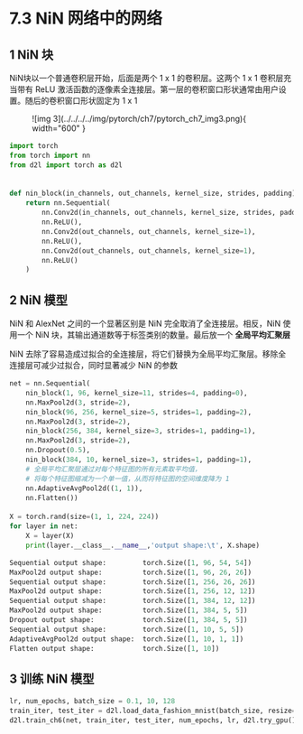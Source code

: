 # 7.3 NiN 网络中的网络

<!-- !!! tip "说明"

    此文档正在更新中…… -->

## 1 NiN 块

NiN块以一个普通卷积层开始，后面是两个 1 x 1 的卷积层。这两个 1 x 1 卷积层充当带有 ReLU 激活函数的逐像素全连接层。第一层的卷积窗口形状通常由用户设置。随后的卷积窗口形状固定为 1 x 1

<figure markdown="span">
  ![img 3](../../../../img/pytorch/ch7/pytorch_ch7_img3.png){ width="600" }
</figure>

```python linenums="1"
import torch
from torch import nn
from d2l import torch as d2l


def nin_block(in_channels, out_channels, kernel_size, strides, padding):
    return nn.Sequential(
        nn.Conv2d(in_channels, out_channels, kernel_size, strides, padding),
        nn.ReLU(),
        nn.Conv2d(out_channels, out_channels, kernel_size=1), 
        nn.ReLU(),
        nn.Conv2d(out_channels, out_channels, kernel_size=1), 
        nn.ReLU()
    )
```

## 2 NiN 模型

NiN 和 AlexNet 之间的一个显著区别是 NiN 完全取消了全连接层。相反，NiN 使用一个 NiN 块，其输出通道数等于标签类别的数量。最后放一个 **全局平均汇聚层**

NiN 去除了容易造成过拟合的全连接层，将它们替换为全局平均汇聚层。移除全连接层可减少过拟合，同时显著减少 NiN 的参数

```python linenums="1"
net = nn.Sequential(
    nin_block(1, 96, kernel_size=11, strides=4, padding=0),
    nn.MaxPool2d(3, stride=2),
    nin_block(96, 256, kernel_size=5, strides=1, padding=2),
    nn.MaxPool2d(3, stride=2),
    nin_block(256, 384, kernel_size=3, strides=1, padding=1),
    nn.MaxPool2d(3, stride=2),
    nn.Dropout(0.5),
    nin_block(384, 10, kernel_size=3, strides=1, padding=1),
    # 全局平均汇聚层通过对每个特征图的所有元素取平均值，
    # 将每个特征图缩减为一个单一值，从而将特征图的空间维度降为 1
    nn.AdaptiveAvgPool2d((1, 1)),
    nn.Flatten())

X = torch.rand(size=(1, 1, 224, 224))
for layer in net:
    X = layer(X)
    print(layer.__class__.__name__,'output shape:\t', X.shape)
```

```python title="每层输出的形状" linenums="1"
Sequential output shape:         torch.Size([1, 96, 54, 54])
MaxPool2d output shape:          torch.Size([1, 96, 26, 26])
Sequential output shape:         torch.Size([1, 256, 26, 26])
MaxPool2d output shape:          torch.Size([1, 256, 12, 12])
Sequential output shape:         torch.Size([1, 384, 12, 12])
MaxPool2d output shape:          torch.Size([1, 384, 5, 5])
Dropout output shape:            torch.Size([1, 384, 5, 5])
Sequential output shape:         torch.Size([1, 10, 5, 5])
AdaptiveAvgPool2d output shape:  torch.Size([1, 10, 1, 1])
Flatten output shape:            torch.Size([1, 10])
```

## 3 训练 NiN 模型

```python linenums="1"
lr, num_epochs, batch_size = 0.1, 10, 128
train_iter, test_iter = d2l.load_data_fashion_mnist(batch_size, resize=224)
d2l.train_ch6(net, train_iter, test_iter, num_epochs, lr, d2l.try_gpu())
```